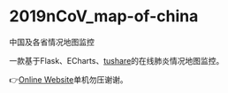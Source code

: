 # 2019nCoV_map-of-china
 中国及各省情况地图监控


一款基于Flask、ECharts、[tushare](https://tushare.pro/)的在线肺炎情况地图监控。

:point_right:[Online Website](http://47.102.97.73:5000/)单机勿压谢谢。

